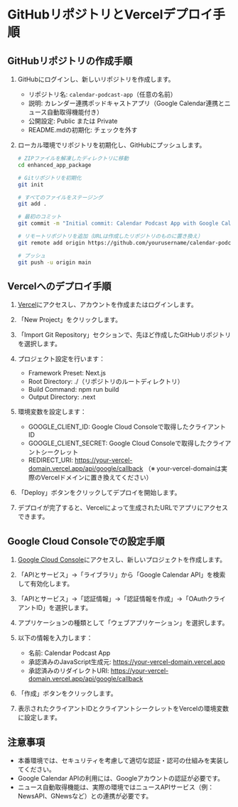 # GitHubリポジトリとVercelデプロイ手順

## GitHubリポジトリの作成手順

1. GitHubにログインし、新しいリポジトリを作成します。
   - リポジトリ名: `calendar-podcast-app`（任意の名前）
   - 説明: カレンダー連携ポッドキャストアプリ（Google Calendar連携とニュース自動取得機能付き）
   - 公開設定: Public または Private
   - README.mdの初期化: チェックを外す

2. ローカル環境でリポジトリを初期化し、GitHubにプッシュします。
   ```bash
   # ZIPファイルを解凍したディレクトリに移動
   cd enhanced_app_package

   # Gitリポジトリを初期化
   git init

   # すべてのファイルをステージング
   git add .

   # 最初のコミット
   git commit -m "Initial commit: Calendar Podcast App with Google Calendar integration and News Digest automation"

   # リモートリポジトリを追加（URLは作成したリポジトリのものに置き換え）
   git remote add origin https://github.com/yourusername/calendar-podcast-app.git

   # プッシュ
   git push -u origin main
   ```

## Vercelへのデプロイ手順

1. [Vercel](https://vercel.com/)にアクセスし、アカウントを作成またはログインします。

2. 「New Project」をクリックします。

3. 「Import Git Repository」セクションで、先ほど作成したGitHubリポジトリを選択します。

4. プロジェクト設定を行います：
   - Framework Preset: Next.js
   - Root Directory: ./（リポジトリのルートディレクトリ）
   - Build Command: npm run build
   - Output Directory: .next

5. 環境変数を設定します：
   - GOOGLE_CLIENT_ID: Google Cloud Consoleで取得したクライアントID
   - GOOGLE_CLIENT_SECRET: Google Cloud Consoleで取得したクライアントシークレット
   - REDIRECT_URI: https://your-vercel-domain.vercel.app/api/google/callback
   （※ your-vercel-domainは実際のVercelドメインに置き換えてください）

6. 「Deploy」ボタンをクリックしてデプロイを開始します。

7. デプロイが完了すると、Vercelによって生成されたURLでアプリにアクセスできます。

## Google Cloud Consoleでの設定手順

1. [Google Cloud Console](https://console.cloud.google.com/)にアクセスし、新しいプロジェクトを作成します。

2. 「APIとサービス」→「ライブラリ」から「Google Calendar API」を検索して有効化します。

3. 「APIとサービス」→「認証情報」→「認証情報を作成」→「OAuthクライアントID」を選択します。

4. アプリケーションの種類として「ウェブアプリケーション」を選択します。

5. 以下の情報を入力します：
   - 名前: Calendar Podcast App
   - 承認済みのJavaScript生成元: https://your-vercel-domain.vercel.app
   - 承認済みのリダイレクトURI: https://your-vercel-domain.vercel.app/api/google/callback

6. 「作成」ボタンをクリックします。

7. 表示されたクライアントIDとクライアントシークレットをVercelの環境変数に設定します。

## 注意事項

- 本番環境では、セキュリティを考慮して適切な認証・認可の仕組みを実装してください。
- Google Calendar APIの利用には、Googleアカウントの認証が必要です。
- ニュース自動取得機能は、実際の環境ではニュースAPIサービス（例：NewsAPI、GNewsなど）との連携が必要です。
